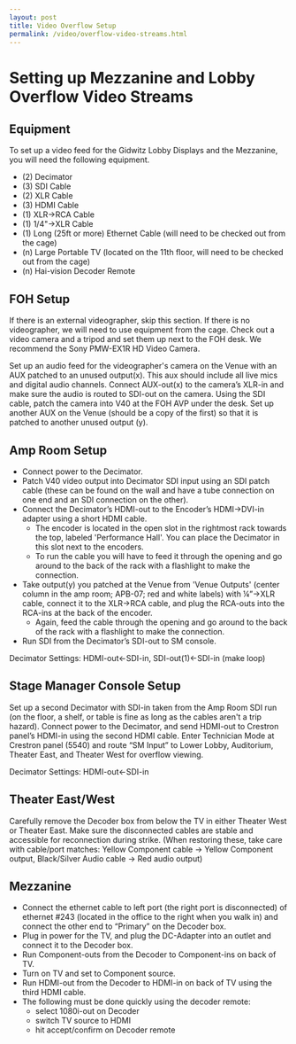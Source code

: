 ```yaml
---
layout: post
title: Video Overflow Setup
permalink: /video/overflow-video-streams.html
---
```

# Setting up Mezzanine and Lobby Overflow Video Streams

## Equipment

To set up a video feed for the Gidwitz Lobby Displays and the Mezzanine,
you will need the following equipment.

* (2) Decimator
* (3) SDI Cable
* (2) XLR Cable
* (3) HDMI Cable
* (1) XLR->RCA Cable
* (1) 1/4"->XLR Cable
* (1) Long (25ft or more) Ethernet Cable (will need to be checked out from the cage)
* (n) Large Portable TV (located on the 11th floor, will need to be checked out from the cage)
* (n) Hai-vision Decoder Remote

## FOH Setup

If there is an external videographer, skip this section. If there is no videographer, we will need to use equipment from the cage.
Check out a video camera and a tripod and set them up next to the FOH desk. We recommend the Sony PMW-EX1R HD Video Camera.

Set up an audio feed for the videographer's camera on the Venue with an AUX patched to an unused output(x).
This aux should include all live mics and digital audio channels.
Connect AUX-out(x) to the camera’s XLR-in and make sure the audio is routed to SDI-out on the camera.
Using the SDI cable, patch the camera into V40 at the FOH AVP under the desk.
Set up another AUX on the Venue (should be a copy of the first) so that it is patched to another unused output (y).

## Amp Room Setup

* Connect power to the Decimator.
* Patch V40 video output into Decimator SDI input using an SDI patch cable (these can be found on the wall and have a tube connection on one end and an SDI connection on the other).
* Connect the Decimator’s HDMI-out to the Encoder’s HDMI->DVI-in adapter using a short HDMI cable.
  * The encoder is located in the open slot in the rightmost rack towards the top, labeled 'Performance Hall'. You can place the Decimator in this slot next to the encoders.
  * To run the cable you will have to feed it through the opening and go around to the back of the rack with a flashlight to make the connection.
* Take output(y) you patched at the Venue from 'Venue Outputs' (center column in the amp room; APB-07; red and white labels) with ¼”->XLR cable, connect it to the XLR->RCA cable, and plug the RCA-outs into the RCA-ins at the back of the  encoder.
  * Again, feed the cable through the opening and go around to the back of the rack with a flashlight to make the connection.
* Run SDI from the Decimator’s SDI-out to SM console.

Decimator Settings: HDMI-out<-SDI-in, SDI-out(1)<-SDI-in (make loop)

## Stage Manager Console Setup
Set up a second Decimator with SDI-in taken from the Amp Room SDI run (on the floor, a shelf, or table is fine as long as the cables aren't a trip hazard).
Connect power to the Decimator, and send HDMI-out to Crestron panel’s HDMI-in using the second HDMI cable. Enter Technician Mode at Crestron panel (5540) and route “SM Input” to Lower Lobby, Auditorium, Theater East, and Theater West for overflow viewing.

Decimator Settings: HDMI-out<-SDI-in

## Theater East/West
Carefully remove the Decoder box from below the TV in either Theater West or Theater East. Make sure the disconnected cables are stable and accessible for reconnection during strike.
(When restoring these, take care with cable/port matches: Yellow Component cable -> Yellow Component output, Black/Silver Audio cable -> Red audio output)

## Mezzanine
* Connect the ethernet cable to left port (the right port is disconnected) of ethernet \#243 (located in the office to the right when you walk in) and connect the other end to “Primary” on the Decoder box.
* Plug in power for the TV, and plug the DC-Adapter into an outlet and connect it to the Decoder box.
* Run Component-outs from the Decoder to Component-ins on back of TV.
* Turn on TV and set to Component source.
* Run HDMI-out from the Decoder to HDMI-in on back of TV using the third HDMI cable.
* The following must be done quickly using the decoder remote:
  * select 1080i-out on Decoder
  * switch TV source to HDMI
  * hit accept/confirm on Decoder remote
